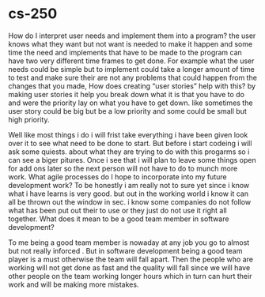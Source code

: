 # cs-250

How do I interpret user needs and implement them into a program?
the user knows what they want but not want is needed to make it happen and some time the need and implements that have to be made to the program can have two very different time frames to get done. For example what the user needs could be simple but to implement could take a longer amount of time to test  and make sure their are not any problems that could happen from the changes that you made,
How does creating “user stories” help with this?
by making user stories  it help you break down what it is that you have to do and were the priority lay on what you have to get down. like sometimes the user story could be big but be a low priority and some could be small but high priority.

 Well like most things i do i will frist take everything i have been given look over it to see what need to be done to start. But before i start codeing i will ask some quiests. about what they are trying to do with this progarms so i can see a biger pitures. Once i see that i will plan to leave some things open for add ons later so the next person will not have to do to munch more work. 
What agile processes do I hope to incorporate into my future development work?
To be honestly i am really not to sure yet since i know what i have learns is very good. but out in the working world i know it can all be thrown out the window in sec. i know some companies do not follow what has been put out their to use or they just do not use it right all together.
What does it mean to be a good team member in software development?

To me being a good team member is nowaday at any job you go to almost but not really inforced . But in software development being a good team player is a must  otherwise the team will fall apart. Then the people who are working will not get done as fast and the quality will fall since we will have other people on the team working longer hours which in turn can hurt their work and will be making more mistakes.
